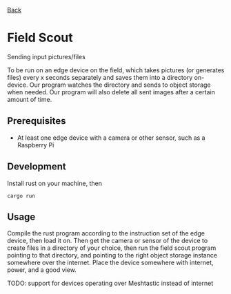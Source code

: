 [Back](../README.md)

# Field Scout

Sending input pictures/files

To be run on an edge device on the field, which takes pictures (or generates files) every x seconds separately and saves them into a directory on-device. Our program watches the directory and sends to object storage when needed. Our program will also delete all sent images after a certain amount of time.

## Prerequisites

- At least one edge device with a camera or other sensor, such as a Raspberry Pi

## Development

Install rust on your machine, then

```
cargo run
```

## Usage

Compile the rust program according to the instruction set of the edge device, then load it on. Then get the camera or sensor of the device to create files in a directory of your choice, then run the field scout program pointing to that directory, and pointing to the right object storage instance somewhere over the internet. Place the device somewhere with internet, power, and a good view.

TODO: support for devices operating over Meshtastic instead of internet
